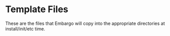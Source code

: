 # Template Files

These are the files that Embargo will copy into the appropriate directories at install/init/etc time.